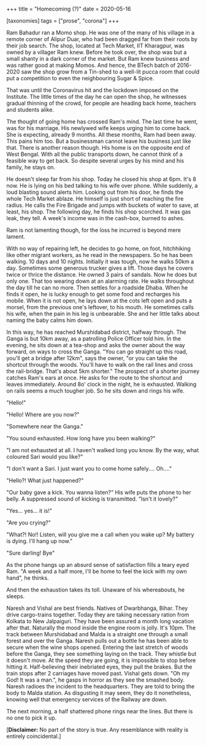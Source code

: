 +++
title = "Homecoming (?)"
date = 2020-05-16

[taxonomies]
tags = ["prose", "corona"]
+++

Ram Bahadur ran a Momo shop. He was one of the many of his village in a remote corner of Alipur Duar, who had been dragged far from their roots by their job search. The shop, located at Tech Market, IIT Kharagpur, was owned by a villager Ram knew. Before he took over, the shop was but a small shanty in a dark corner of the market. But Ram knew business and was rather good at making Momos. And hence, the BTech batch of 2016-2020 saw the shop grow from a Tin-shed to a well-lit pucca room that could put a competition to even the neighbouring Sugar & Spice.

<!-- more -->

That was until the Coronavirus hit and the lockdown imposed on the Institute. The little times of the day he can open the shop, he witnesses gradual thinning of the crowd, for people are heading back home, teachers and students alike.

The thought of going home has crossed Ram's mind. The last time he went, was for his marriage. His newlywed wife keeps urging him to come back. She is expecting, already 9 months. All these months, Ram had been away. This pains him too. But a businessman cannot leave his business just like that. There is another reason though. His home is on the opposite end of West Bengal. With all the public transports down, he cannot think of a feasible way to get back. So despite several urges by his mind and his family, he stays on.

He doesn't sleep far from his shop. Today he closed his shop at 6pm. It's 8 now. He is lying on his bed talking to his wife over phone. While suddenly, a loud blasting sound alerts him. Looking out from his door, he finds the whole Tech Market ablaze. He himself is just short of reaching the fire radius. He calls the Fire Brigade and jumps with buckets of water to save, at least, his shop. The following day, he finds his shop scorched. It was gas leak, they tell. A week's income was in the cash-box, burned to ashes.

Ram is not lamenting though, for the loss he incurred is beyond mere lament.

With no way of repairing left, he decides to go home, on foot, hitchhiking like other migrant workers, as he read in the newspapers.
So he has been walking. 10 days and 10 nights. Initially it was tough, now he walks 50km a day. Sometimes some generous trucker gives a lift. Those days he covers twice or thrice the distance. He owned 3 pairs of sandals. Now he does but only one. That too wearing down at an alarming rate. He walks throughout the day till he can no more. Then settles for a roadside Dhaba. When he finds it open, he is lucky enough to get some food and recharges his mobile. When it is not open, he lays down at the cots left open and puts a morsel, from the previous one's leftover, to his mouth. He sometimes calls his wife, when the pain in his leg is unbearable. She and her little talks about naming the baby calms him down.

In this way, he has reached Murshidabad district, halfway through. The Ganga is but 10km away, as a patrolling Police Officer told him. In the evening, he sits down at a tea-shop and asks the owner about the way forward, on ways to cross the Ganga.
"You can go straight up this road, you'll get a bridge after 12km", says the owner, "or you can take the shortcut through the woods. You'll have to walk on the rail lines and cross the rail-bridge. That's about 5km shorter."
The prospect of a shorter journey catches Ram's ears at once. He asks for the route to the shortcut and leaves immediately.
Around 8o' clock in the night, he is exhausted. Walking on rails seems a much tougher job.
So he sits down and rings his wife.

"Hello!"

"Hello! Where are you now?"

"Somewhere near the Ganga."

"You sound exhausted. How long have you been walking?"

"I am not exhausted at all. I haven't walked long you know. By the way, what coloured Sari would you like?"

"I don't want a Sari. I just want you to come home safely.... Oh...."

"Hello?! What just happened?"

"Our baby gave a kick. You wanna listen?" His wife puts the phone to her belly. A suppressed sound of kicking is transmitted. "Isn't it 
lovely?"

"Yes... yes... it is!"

"Are you crying?"

"What?! No!! Listen, will you give me a call when you wake up? My battery is dying. I'll hang up now."

"Sure darling! Bye"

As the phone hangs up an absurd sense of satisfaction fills a teary eyed Ram. "A week and a half more, I'll be home to feel the kick with my own hand", he thinks.

And then the exhaustion takes its toll. Unaware of his whereabouts, he sleeps.

Naresh and Vishal are best friends. Natives of Dwarbhanga, Bihar. They drive cargo-trains together. Today they are taking necessary ration from Kolkata to New Jalpaiguri. They have been assured a month long vacation after that. Naturally the mood inside the engine room is jolly. It's 10pm. The track between Murshidabad and Malda is a straight one through a small forest and over the Ganga. Naresh pulls out a bottle he has been able to secure when the wine shops opened. Entering the last stretch of woods before the Ganga, they see something laying on the track. They whistle but it doesn't move. At the speed they are going, it is impossible to stop before hitting it. Half-believing their inebriated eyes, they pull the brakes. But the train stops after 2 carriages have moved past. Vishal gets down.
"Oh my God! It was a man.", he gasps in horror as they see the smashed body. Naresh radioes the incident to the headquarters. They are told to bring the body to Malda station. As disgusting it may seem, they do it nonetheless, knowing well that emergency services of the Railway are down.

The next morning, a half shattered phone rings near the lines. But there is no one to pick it up.

[**Disclaimer:** No part of the story is true. Any resemblance with reality is entirely coincidental.]